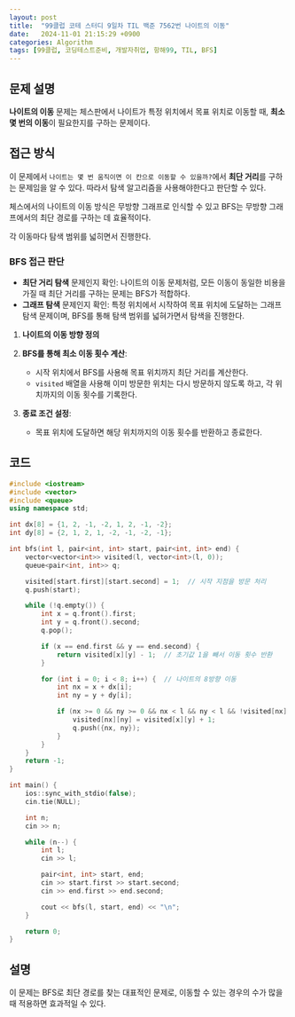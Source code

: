 ```yaml
---
layout: post
title:  "99클럽 코테 스터디 9일차 TIL 백준 7562번 나이트의 이동"
date:   2024-11-01 21:15:29 +0900
categories: Algorithm
tags: [99클럽, 코딩테스트준비, 개발자취업, 항해99, TIL, BFS]
---
```


## 문제 설명

**나이트의 이동** 문제는 체스판에서 나이트가 특정 위치에서 목표 위치로 이동할 때, **최소 몇 번의 이동**이 필요한지를 구하는 문제이다.

## 접근 방식
이 문제에서 `나이트는 몇 번 움직이면 이 칸으로 이동할 수 있을까?`에서 **최단 거리**를 구하는 문제임을 알 수 있다. 따라서 탐색 알고리즘을 사용해야한다고 판단할 수 있다.

체스에서의 나이트의 이동 방식은 무방향 그래프로 인식할 수 있고 BFS는 무방향 그래프에서의 최단 경로를 구하는 데 효율적이다.

각 이동마다 탐색 범위를 넓히면서 진행한다. 

### BFS 접근 판단
- **최단 거리 탐색** 문제인지 확인: 나이트의 이동 문제처럼, 모든 이동이 동일한 비용을 가질 때 최단 거리를 구하는 문제는 BFS가 적합하다.
- **그래프 탐색** 문제인지 확인: 특정 위치에서 시작하여 목표 위치에 도달하는 그래프 탐색 문제이며, BFS를 통해 탐색 범위를 넓혀가면서 탐색을 진행한다.


1. **나이트의 이동 방향 정의**

2. **BFS를 통해 최소 이동 횟수 계산**:
   - 시작 위치에서 BFS를 사용해 목표 위치까지 최단 거리를 계산한다.
   - `visited` 배열을 사용해 이미 방문한 위치는 다시 방문하지 않도록 하고, 각 위치까지의 이동 횟수를 기록한다.

3. **종료 조건 설정**:
   - 목표 위치에 도달하면 해당 위치까지의 이동 횟수를 반환하고 종료한다.

## 코드

```cpp
#include <iostream>
#include <vector>
#include <queue>
using namespace std;

int dx[8] = {1, 2, -1, -2, 1, 2, -1, -2};
int dy[8] = {2, 1, 2, 1, -2, -1, -2, -1};

int bfs(int l, pair<int, int> start, pair<int, int> end) {
    vector<vector<int>> visited(l, vector<int>(l, 0));
    queue<pair<int, int>> q;

    visited[start.first][start.second] = 1;  // 시작 지점을 방문 처리
    q.push(start);

    while (!q.empty()) {
        int x = q.front().first;
        int y = q.front().second;
        q.pop();

        if (x == end.first && y == end.second) {
            return visited[x][y] - 1;  // 초기값 1을 빼서 이동 횟수 반환
        }

        for (int i = 0; i < 8; i++) {  // 나이트의 8방향 이동
            int nx = x + dx[i];
            int ny = y + dy[i];

            if (nx >= 0 && ny >= 0 && nx < l && ny < l && !visited[nx][ny]) {
                visited[nx][ny] = visited[x][y] + 1;
                q.push({nx, ny});
            }
        }
    }
    return -1;
}

int main() {
    ios::sync_with_stdio(false);
    cin.tie(NULL);

    int n;
    cin >> n;

    while (n--) {
        int l;
        cin >> l;

        pair<int, int> start, end;
        cin >> start.first >> start.second;
        cin >> end.first >> end.second;

        cout << bfs(l, start, end) << "\n";
    }

    return 0;
}
```

## 설명
이 문제는 BFS로 최단 경로를 찾는 대표적인 문제로, 이동할 수 있는 경우의 수가 많을 때 적용하면 효과적일 수 있다.
